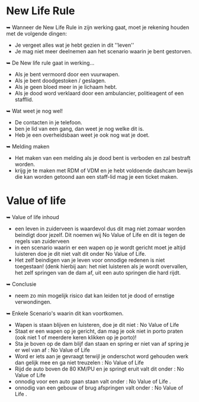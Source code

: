 # New Life Rule
➥ Wanneer de New Life Rule in zijn werking gaat, moet je rekening houden met de volgende dingen:<br>
   - Je vergeet alles wat je hebt gezien in dit ''leven''</br>
   - Je mag niet meer deelnemen aan het scenario waarin je bent gestorven.</br>

➥  De New life rule gaat in werking…<br>
   - Als je bent vermoord door een vuurwapen.</b></br>
   - Als je bent doodgestoken / geslagen.</b></br>
   - Als je geen bloed meer in je lichaam hebt.</b></br>
   - Als je dood word verklaard door een ambulancier, politieagent of een stafflid.</br>

➥ Wat weet je nog wel! <br> 
   - De contacten in je telefoon.</br>
   - ben je lid van een gang, dan weet je nog welke dit is.</br>
   - Heb je een overheidsbaan weet je ook nog wat je doet.</br>

➥ Melding maken <br>
   - Het maken van een melding als je dood bent is verboden en zal bestraft worden.</br>
   - krijg je te maken met RDM of VDM en je hebt voldoende dashcam bewijs die kan worden getoond aan een staff-lid mag je een ticket maken.

# Value of life

➥ Value of life inhoud </br>
   - een leven in zuiderveen is waardevol dus dit mag niet zomaar worden beindigt door jezelf. Dit noemen wij No Value of Life en dit is tegen de regels van zuiderveen </br>
   - in een scenario waarin er een wapen op je wordt gericht moet je altijd luisteren doe je dit niet valt dit onder No Value of Life.</br>
   - Het zelf beindigen van je leven voor onnodige redenen is niet toegestaan! (denk hierbij aan: het niet luisteren als je wordt overvallen, het zelf springen van de dam af, uit een auto springen die hard rijdt.</br>

➥ Conclusie<br>
   - neem zo min mogelijk risico dat kan leiden tot je dood of ernstige verwondingen.</br>

➥ Enkele Scenario's waarin dit kan voortkomen.<br>
   - Wapen is staan blijven en luisteren, doe je dit niet : No Value of Life</br>
   - Staat er een wapen op je gericht, dan mag je ook niet in porto praten (ook niet 1 of meerdere keren klikken op je porto)!
   - Sta je boven op de dam blijf dan staan en spring er niet van af spring je er wel van af : No Value of Life</br>
   - Word er iets aan je gevraagt terwijl je onderschot word gehouden werk dan gelijk mee en ga niet treuzelen : No Value of Life</br>
   - Rijd de auto boven de 80 KM/PU en je springt eruit valt dit onder : No Value of Life </br>
   - onnodig voor een auto gaan staan valt onder : No Value of Life . </br>
   - onnodig van een gebouw of brug afspringen valt onder : No Value of Life  . </br>
